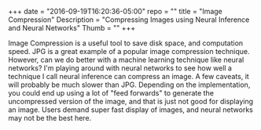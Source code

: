 +++
date = "2016-09-19T16:20:36-05:00"
repo = ""
title = "Image Compression"
Description = "Compressing Images using Neural Inference and Neural Networks"
Thumb = ""
+++

Image Compression is a useful tool to save disk space, and computation speed. JPG is a great example of a popular image compression technique. However, can we do better with a machine learning technique like neural networks? I'm playing around with neural networks to see how well a technique I call neural inference can compress an image. A few caveats, it will probably be much slower than JPG. Depending on the implementation, you could end up using a lot of "feed forwards" to generate the uncompressed version of the image, and that is just not good for displaying an image. Users demand super fast display of images, and neural networks may not be the best here.
